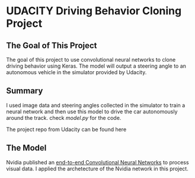 # UDACITY Driving Behavior Cloning Project

## The Goal of This Project
The goal of this project to use convolutional neural networks to clone driving behavior using Keras. The model will output a steering angle to an autonomous vehicle in the simulator provided by Udacity.

## Summary
I used image data and steering angles collected in the simulator to train a neural network and then use this model to drive the car autonomously around the track. check _model.py_ for the code.

The project repo from Udacity can be found here

## The Model
Nvidia published an [end-to-end Convolutional Neural Networks](https://devblogs.nvidia.com/parallelforall/deep-learning-self-driving-cars/) to process visual data. I applied the archetecture of the Nvidia network in this project. 


